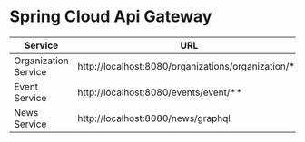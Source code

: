 # Spring Cloud Api Gateway

| Service              | URL                                                   |
| -------------------- | ----------------------------------------------------- |
| Organization Service | http://localhost:8080/organizations/organization/**   |
| Event Service        | http://localhost:8080/events/event/**                 |
| News Service         | http://localhost:8080/news/graphql                    |
